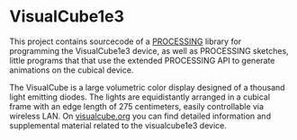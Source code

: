 # VisualCube1e3
This project contains sourcecode of a [PROCESSING](https://processing.org) library for programming the VisualCube1e3 device, as well as PROCESSING sketches, little programs that that use the extended PROCESSING API to generate animations on the cubical device.

The VisualCube is a large volumetric color display designed of a thousand light emitting diodes. The lights are equidistantly arranged in a cubical frame with an edge length of 275 centimeters, easily controllable via wireless LAN. On [visualcube.org](http://www.visualcube.org) you can find detailed information and supplemental material related to the visualcube1e3 device.
